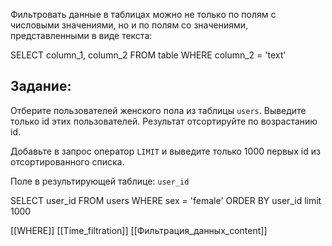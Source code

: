 
Фильтровать данные в таблицах можно не только по полям с числовыми значениями, но и по полям со значениями, представленными в виде текста:

SELECT column_1, column_2 FROM table WHERE column_2 = 'text'

## **Задание:**

Отберите пользователей женского пола из таблицы `users`. Выведите только id этих пользователей. Результат отсортируйте по возрастанию id.

Добавьте в запрос оператор `LIMIT` и выведите только 1000 первых id из отсортированного списка.

Поле в результирующей таблице: `user_id`

SELECT user_id
FROM   users
WHERE  sex = 'female'
ORDER BY user_id limit 1000

[[WHERE]]
[[Time_filtration]]
[[Фильтрация_данных_content]]